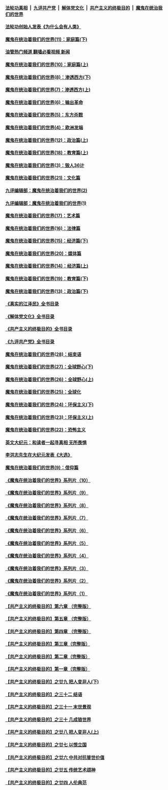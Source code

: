 ####  [法轮功真相](../../../../basic/blob/master/README.md?t=04130811) &nbsp;|&nbsp; [九评共产党](../../../../9ping.md/blob/master/README.md?t=04130811) &nbsp;|&nbsp; [解体党文化](../../../../jtdwh.md/blob/master/README.md?t=04130811)  &nbsp;|&nbsp; [共产主义的终极目的](../../../../gczydzjmd.md/blob/master/README.md?t=04130811) &nbsp;|&nbsp; [魔鬼在统治我们的世界](../../../../mgztzwmdsj.md/blob/master/README.md?t=04130811) 

#### [法轮功创始人发表《为什么会有人类》](../pages/nsc422/n13912117.md?t=04130811) 

#### [魔鬼在统治着我们的世界(11)：家庭篇(下)](../pages/nsc422/n10440961.md?t=04130811) 

#### [油管热门频道 翻墙必看视频 新闻](http://129.146.143.75:81/youtube.html?04130811)

#### [魔鬼在统治着我们的世界(10)：家庭篇(上)](../pages/nsc422/n10435448.md?t=04130811) 

#### [魔鬼在统治着我们的世界(8)：渗透西方(下)](../pages/nsc422/n10429603.md?t=04130811) 

#### [魔鬼在统治着我们的世界(7)：渗透西方(上)](../pages/nsc422/n10426013.md?t=04130811) 

#### [魔鬼在统治着我们的世界(6)：输出革命](../pages/nsc422/n10421536.md?t=04130811) 

#### [魔鬼在统治着我们的世界(5)：东方杀戮](../pages/nsc422/n10417707.md?t=04130811) 

#### [魔鬼在统治着我们的世界(4)：欧洲发端](../pages/nsc422/n10414890.md?t=04130811) 

#### [魔鬼在统治着我们的世界(12)：政治篇(上)](../pages/nsc422/n10444576.md?t=04130811) 

#### [魔鬼在统治着我们的世界(18)：教育篇(上)](../pages/nsc422/n10526970.md?t=04130811) 

#### [魔鬼在统治着我们的世界(3)：毁人36计](../pages/nsc422/n10411583.md?t=04130811) 

#### [魔鬼在统治着我们的世界(21)：文化篇](../pages/nsc422/n10597706.md?t=04130811) 

#### [九评编辑部：魔鬼在统治着我们的世界(2)](../pages/nsc422/n10410036.md?t=04130811) 

#### [九评编辑部：魔鬼在统治着我们的世界(1)](../pages/nsc422/n10406825.md?t=04130811) 

#### [魔鬼在统治着我们的世界(17)：艺术篇](../pages/nsc422/n10499093.md?t=04130811) 

#### [魔鬼在统治着我们的世界(16)：法律篇](../pages/nsc422/n10485969.md?t=04130811) 

#### [魔鬼在统治着我们的世界(15)：经济篇(下)](../pages/nsc422/n10469975.md?t=04130811) 

#### [魔鬼在统治着我们的世界(20)：媒体篇](../pages/nsc422/n10586579.md?t=04130811) 

#### [魔鬼在统治着我们的世界(14)：经济篇(上)](../pages/nsc422/n10457370.md?t=04130811) 

#### [魔鬼在统治着我们的世界(19)：教育篇(下)](../pages/nsc422/n10564808.md?t=04130811) 

#### [魔鬼在统治着我们的世界(13)：政治篇(下)](../pages/nsc422/n10448270.md?t=04130811) 

#### [《真实的江泽民》全书目录](../pages/nsc422/n13721399.md?t=04130811) 

#### [《解体党文化》全书目录](../pages/nsc422/n13721157.md?t=04130811) 

#### [《共产主义的终极目的》全书目录](../pages/nsc422/n13721048.md?t=04130811) 

#### [《九评共产党》全书目录](../pages/nsc422/n13708085.md?t=04130811) 

#### [魔鬼在统治着我们的世界(28)：结束语](../pages/nsc422/n10936246.md?t=04130811) 

#### [魔鬼在统治着我们的世界(27)：全球野心(下)](../pages/nsc422/n10928319.md?t=04130811) 

#### [魔鬼在统治着我们的世界(26)：全球野心(上)](../pages/nsc422/n10900318.md?t=04130811) 

#### [魔鬼在统治着我们的世界(25)：全球化](../pages/nsc422/n10788205.md?t=04130811) 

#### [魔鬼在统治着我们的世界(24)：环保主义(下)](../pages/nsc422/n10695307.md?t=04130811) 

#### [魔鬼在统治着我们的世界(23)：环保主义(上)](../pages/nsc422/n10688613.md?t=04130811) 

#### [魔鬼在统治着我们的世界(22)：恐怖主义](../pages/nsc422/n10614727.md?t=04130811) 

#### [英文大纪元：和读者一起寻真相 无所畏惧](../pages/nsc422/n12542027.md?t=04130811) 

#### [李洪志先生在大纪元发表《大选》](../pages/nsc422/n12534746.md?t=04130811) 

#### [魔鬼在统治着我们的世界(9)：信仰篇](../pages/nsc422/n10432159.md?t=04130811) 

#### [《魔鬼在统治着我们的世界》系列片（10）](../pages/nsc422/n12292670.md?t=04130811) 

#### [《魔鬼在统治着我们的世界》系列片（9）](../pages/nsc422/n12290859.md?t=04130811) 

#### [《魔鬼在统治着我们的世界》系列片（8）](../pages/nsc422/n12287445.md?t=04130811) 

#### [《魔鬼在统治着我们的世界》系列片（7）](../pages/nsc422/n12283425.md?t=04130811) 

#### [《魔鬼在统治着我们的世界》系列片（6）](../pages/nsc422/n12282314.md?t=04130811) 

#### [《魔鬼在统治着我们的世界》系列片（5）](../pages/nsc422/n12281419.md?t=04130811) 

#### [《魔鬼在统治着我们的世界》系列片（4）](../pages/nsc422/n12274024.md?t=04130811) 

#### [《魔鬼在统治着我们的世界》系列片（3）](../pages/nsc422/n12271322.md?t=04130811) 

#### [《魔鬼在统治着我们的世界》系列片（2）](../pages/nsc422/n12269049.md?t=04130811) 

#### [《魔鬼在统治着我们的世界》系列片（1）](../pages/nsc422/n12267575.md?t=04130811) 

#### [【共产主义的终极目的】第六章 （完整版）](../pages/nsc422/n11428913.md?t=04130811) 

#### [【共产主义的终极目的】第五章 （完整版）](../pages/nsc422/n11428912.md?t=04130811) 

#### [【共产主义的终极目的】第四章 （完整版）](../pages/nsc422/n11428907.md?t=04130811) 

#### [【共产主义的终极目的】第三章（完整版）](../pages/nsc422/n11428848.md?t=04130811) 

#### [【共产主义的终极目的】第二章（完整版）](../pages/nsc422/n11428831.md?t=04130811) 

#### [【共产主义的终极目的】第一章（完整版）](../pages/nsc422/n11417651.md?t=04130811) 

#### [【共产主义的终极目的】之廿九 把人变非人(下)](../pages/nsc422/n11344140.md?t=04130811) 

#### [【共产主义的终极目的】之三十二 结语](../pages/nsc422/n11360535.md?t=04130811) 

#### [【共产主义的终极目的】之三十一 末世景观](../pages/nsc422/n11351129.md?t=04130811) 

#### [【共产主义的终极目的】之三十 几成狼世界](../pages/nsc422/n11348280.md?t=04130811) 

#### [【共产主义的终极目的】之廿八 把人变非人(上)](../pages/nsc422/n11340492.md?t=04130811) 

#### [【共产主义的终极目的】之廿七 以恨立国](../pages/nsc422/n11336944.md?t=04130811) 

#### [【共产主义的终极目的】之廿六 中共对抗普世价值](../pages/nsc422/n11324785.md?t=04130811) 

#### [【共产主义的终极目的】之廿五 传统艺术颂神](../pages/nsc422/n11296396.md?t=04130811) 

#### [【共产主义的终极目的】之廿四 人伦典范](../pages/nsc422/n11296397.md?t=04130811) 

<img src='http://gfw-breaker.win/goodnews/indexes/nsc422.md' width='0px' height='0px'/>
